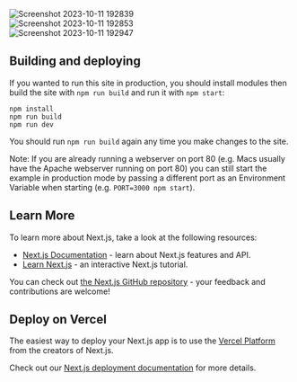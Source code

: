 
![Screenshot 2023-10-11 192839](https://github.com/Pranav1239/Airbnb-clone/assets/142288127/91a884fa-0716-44e3-ad91-a56f22d07ccf)
<br>
![Screenshot 2023-10-11 192853](https://github.com/Pranav1239/Airbnb-clone/assets/142288127/a18ebece-4c76-4e81-abfb-21055a250d47)
<br>
![Screenshot 2023-10-11 192947](https://github.com/Pranav1239/Airbnb-clone/assets/142288127/695393a2-59a9-4aa9-9495-bbd8b9e6378c)
<br>

## Building and deploying

If you wanted to run this site in production, you should install modules then build the site with `npm run build` and run it with `npm start`:

    npm install
    npm run build
    npm run dev

You should run `npm run build` again any time you make changes to the site.

Note: If you are already running a webserver on port 80 (e.g. Macs usually have the Apache webserver running on port 80) you can still start the example in production mode by passing a different port as an Environment Variable when starting (e.g. `PORT=3000 npm start`).

## Learn More

To learn more about Next.js, take a look at the following resources:

- [Next.js Documentation](https://nextjs.org/docs) - learn about Next.js features and API.
- [Learn Next.js](https://nextjs.org/learn) - an interactive Next.js tutorial.

You can check out [the Next.js GitHub repository](https://github.com/vercel/next.js/) - your feedback and contributions are welcome!

## Deploy on Vercel

The easiest way to deploy your Next.js app is to use the [Vercel Platform](https://vercel.com/new?utm_medium=default-template&filter=next.js&utm_source=create-next-app&utm_campaign=create-next-app-readme) from the creators of Next.js.

Check out our [Next.js deployment documentation](https://nextjs.org/docs/deployment) for more details.

